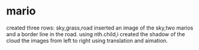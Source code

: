 # mario
created three rows: sky,grass,road
inserted an image of the sky,two marios and a border line in the road.
using nth.child,i created the shadow of the cloud
the images from left to right using translation and aimation.
